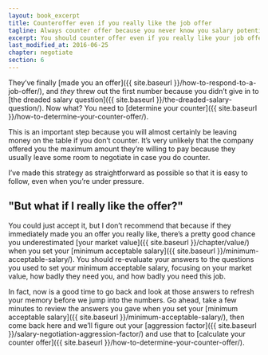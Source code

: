 ```yaml
---
layout: book_excerpt
title: Counteroffer even if you really like the job offer
tagline: Always counter offer because you never know you salary potential
excerpt: You should counter offer even if you really like your job offer because you could leave money on the table.
last_modified_at: 2016-06-25
chapter: negotiate
section: 6
---
```


They’ve finally [made you an offer]({{ site.baseurl }}/how-to-respond-to-a-job-offer/), and *they* threw out the first number because you didn’t give in to [the dreaded salary question]({{ site.baseurl }}/the-dreaded-salary-question/). Now what? You need to [determine your counter]({{ site.baseurl }}/how-to-determine-your-counter-offer/).

This is an important step because you will almost certainly be leaving money on the table if you don’t counter. It’s very unlikely that the company offered you the maximum amount they’re willing to pay because they usually leave some room to negotiate in case you do counter. 

I’ve made this strategy as straightforward as possible so that it is easy to follow, even when you’re under pressure. 

## "But what if I really like the offer?"

You could just accept it, but I don’t recommend that because if they immediately made you an offer you really like, there’s a pretty good chance you underestimated [your market value]({{ site.baseurl }}/chapter/value/) when you set your [minimum acceptable salary]({{ site.baseurl }}/minimum-acceptable-salary/). You should re-evaluate your answers to the questions you used to set your minimum acceptable salary, focusing on your market value, how badly they need you, and how badly you need this job.

In fact, now is a good time to go back and look at those answers to refresh your memory before we jump into the numbers. Go ahead, take a few minutes to review the answers you gave when you set your [minimum acceptable salary]({{ site.baseurl }}/minimum-acceptable-salary/), then come back here and we’ll figure out your [aggression factor]({{ site.baseurl }}/salary-negotiation-aggression-factor/) and use that to [calculate your counter offer]({{ site.baseurl }}/how-to-determine-your-counter-offer/).